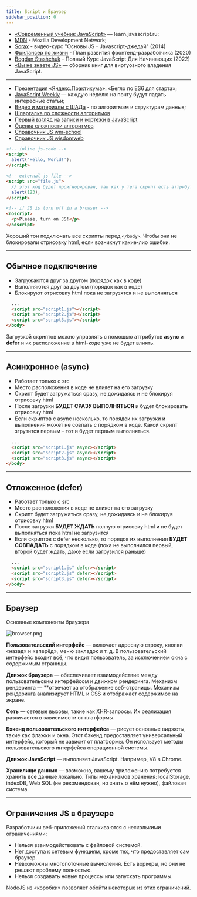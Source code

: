```yaml
---
title: Script и Браузер
sidebar_position: 0
---
```


- [«Современный учебник JavaScript»](https://learn.javascript.ru/) — learn.javascript.ru;
- [MDN](https://developer.mozilla.org/ru/docs/Web/JavaScript) - Mozilla Development Network;
- [Sorax](https://www.youtube.com/watch?v=H6G63NKRSi8&list=PL363QX7S8MfSxcHzvkNEqMYbOyhLeWwem) - видео-курс "Основы JS - Javascript-джедай" (2014)
- [Фрилансер по жизни](https://www.youtube.com/watch?v=yJcCKuxfb2o&list=PLM6XATa8CAG7DDIBjNVd78Fv5Ueo930IV) - План развития фронтенд-разработчика (2020)
- [Bogdan Stashchuk](https://www.youtube.com/watch?v=CxgOKJh4zWE&t=2425s) - Полный Курс JavaScript Для Начинающих (2022)
- [«Вы не знаете JS»](https://github.com/azat-io/you-dont-know-js-ru) — сборник книг для виртуозного владения JavaScript.
---
- [Презентация «Яндекс.Практикума»](https://disk.yandex.ru/i/ekqxfARcwTqkwg): «Бегло по ES6 для старта»;
- [JavaScript Weekly](https://javascriptweekly.com/) — каждую неделю на почту будут падать интересные статьи;
- [Видео и материалы с ШАДа](https://www.youtube.com/playlist?list=PLJOzdkh8T5koEPv-R5W0ovmL_T2BjB1HX) -  по алгоритмам и структурам данных;
- [Шпаргалка по сложности алгоритмов](https://habr.com/ru/post/188010/)
- [Первый взгляд на записи и кортежи в JavaScript](https://habr.com/ru/post/504092/)
- [Оценка сложности алгоритмов](https://habr.com/ru/post/173821/)
- [Справочник JS wm-school](https://wm-school.ru/js/index.php)
- [Справочник JS wisdomweb](https://www.wisdomweb.ru/JS/javascript-first.php)

```html
<!-- inline js-code -->
<script>
  alert('Hello, World!');
</script>

<!-- external js file -->
<script src="file.js">
  // этот код будет проигнорирован, так как у тега скрипт есть аттрибут src
  alert(123);
</script>

<!-- if JS is turn off in a browser -->
<noscript>
  <p>Please, turn on JS!</p>
</noscript>
```

Хороший тон подключать все скрипты перед ```</body>```. Чтобы они не блокировали отрисовку html, если возникнут какие-лио ошибки.

***

## Обычное подключение

- Загружаются друг за другом (порядок как в коде)
- Выполняются друг за другом (порядок как в коде)
- Блокируют отрисовку html пока не загрузятся и не выполняться

```html
  ...
  <script src="script1.js"></script>
  <script src="script2.js"></script>
  <script src="script3.js"></script>
</body>
```

Загрузкой скриптов можно управлять с помощью аттрибутов **async** и **defer** и их расположение в html-коде уже не будет влиять.

***

## Асинхронное (async)

- Работает только с src
- Место расположения в коде не влияет на его загрузку
- Скрипт будет загружаться сразу, не дожидаясь и не блокируя отрисовку html
- После загрузки **БУДЕТ СРАЗУ ВЫПОЛНЯТЬСЯ** и будет блокировать отрисовку html
- Если скриптов с async несколько, то порядок их загрузки и выполнения может не совпать с порядком в коде. Какой скрипт згрузится первым - тот и будет первым выполняться.

```html
  ...
  <script src="script1.js" async></script>
  <script src="script2.js" async></script>
  <script src="script3.js" async></script>
</body>
```

***

## Отложенное (defer)

- Работает только с src
- Место расположения в коде не влияет на его загрузку
- Скрипт будет загружаться сразу, не дожидаясь и не блокируя отрисовку html
- После загрузки **БУДЕТ ЖДАТЬ** полную отрисовку html и не будет выполняться пока html не загрузится
- Если скриптов с defer несколько, то порядок их выполнения **БУДЕТ СОВПАДАТЬ** с порядком в коде (пока не выполнился первый, второй будет ждать, даже если загрузился раньше)

```html
  ...
  <script src="script1.js" defer></script>
  <script src="script2.js" defer></script>
  <script src="script3.js" defer></script>
</body>
```

***

## Браузер

Основные компоненты браузера

<img src="../../../../img/frontend/browser.png" alt="browser.png" />

**Пользовательский интерфейс** — включает адресную строку, кнопки «назад» и «вперёд», меню закладок и т. д. В пользовательский интерфейс входит всё, что видит пользователь, за исключением окна с содержимым страницы.

**Движок браузера** — обеспечивает взаимодействие между пользовательским интерфейсом и движком рендеринга.
Механизм рендеринга — **отвечает за отображение веб-страницы. Механизм рендеринга анализирует HTML и CSS и отображает содержимое на экране.

**Сеть** — сетевые вызовы, такие как XHR-запросы. Их реализация различается в зависимости от платформы. 

**Бэкенд пользовательского интерфейса** — рисует основные виджеты, такие как флажки и окна. Этот бэкенд предоставляет универсальный интерфейс, который не зависит от платформы. Он использует методы пользовательского интерфейса операционной системы.

**Движок JavaScript** — выполняет JavaScript. Например, V8 в Сhrome.

**Хранилище данных** — возможно, вашему приложению потребуется хранить все данные локально. Типы механизмов хранения: localStorage, indexDB, Web SQL (не рекомендован, но знать о нём нужно), файловая система.

***

## Ограничения JS в браузере

Разработчики веб-приложений сталкиваются с несколькими ограничениями:

- Нельзя взаимодействовать с файловой системой.
- Нет доступа к сетевым функциям, кроме тех, что предоставляет сам браузер.
- Невозможны многопоточные вычисления. Есть воркеры, но они не решают проблему полностью.
- Нельзя создавать новые процессы или запускать программы.

NodeJS из «коробки» позволяет обойти некоторые из этих ограничений.
